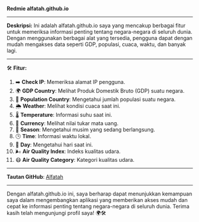 **Redmie alfatah.github.io**

---

**Deskripsi:**
Ini adalah alfatah.github.io saya yang mencakup berbagai fitur untuk memeriksa informasi penting tentang negara-negara di seluruh dunia. Dengan menggunakan berbagai alat yang tersedia, pengguna dapat dengan mudah mengakses data seperti GDP, populasi, cuaca, waktu, dan banyak lagi.

---

🛠️ **Fitur:**

1. ➡️ **Check IP**: Memeriksa alamat IP pengguna.
2. 🌍 **GDP Country**: Melihat Produk Domestik Bruto (GDP) suatu negara.
3. 👥 **Population Country**: Mengetahui jumlah populasi suatu negara.
4. 🌦️ **Weather**: Melihat kondisi cuaca saat ini.
5. 🌡️ **Temperature**: Informasi suhu saat ini.
6. 💱 **Currency**: Melihat nilai tukar mata uang.
7. 🌸 **Season**: Mengetahui musim yang sedang berlangsung.
8. 🕒 **Time**: Informasi waktu lokal.
9. 📅 **Day**: Mengetahui hari saat ini.
10. 🌬️ **Air Quality Index**: Indeks kualitas udara.
11. 😷 **Air Quality Category**: Kategori kualitas udara.

---

**Tautan GitHub**: [Alfatah](https://alfatah.github.io/)

---

Dengan alfatah.github.io ini, saya berharap dapat menunjukkan kemampuan saya dalam mengembangkan aplikasi yang memberikan akses mudah dan cepat ke informasi penting tentang negara-negara di seluruh dunia. Terima kasih telah mengunjungi profil saya! 🌍🛠️
